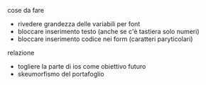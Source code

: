 cose da fare 
- rivedere grandezza delle variabili per font 
- bloccare inserimento testo (anche se c'è tastiera solo numeri)
- bloccare inserimento codice nei form (caratteri paryticolari)


relazione 
- togliere la parte di ios come obiettivo futuro
- skeumorfismo del portafoglio 


